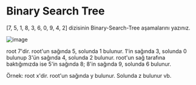 # Binary Search Tree

[7, 5, 1, 8, 3, 6, 0, 9, 4, 2] dizisinin Binary-Search-Tree aşamalarını yazınız.

![image](../BinarySearchTree/screenshot.png)

root 7'dir. root'un sağında 5, solunda 1 bulunur. 1'in sağında 3, solunda 0 bulunup 3'ün sağında 4, solunda 2 bulunur. root'un sağ tarafına baktığımızda ise 5'in sağında 8; 8'in sağında 9, solunda 6 bulunur.  

Örnek: root x'dir. root'un sağında y bulunur. Solunda z bulunur vb.